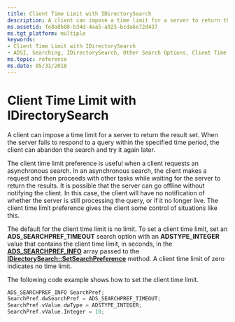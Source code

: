 ```yaml
---
title: Client Time Limit with IDirectorySearch
description: A client can impose a time limit for a server to return the result set. When the server fails to respond to a query within the specified time period, the client can abandon the search and try it again later.
ms.assetid: fe8a8b08-b34d-4aa5-a925-bcda6e72d437
ms.tgt_platform: multiple
keywords:
- Client Time Limit with IDirectorySearch
- ADSI, Searching, IDirectorySearch, Other Search Options, Client Time Limit
ms.topic: reference
ms.date: 05/31/2018
---
```


# Client Time Limit with IDirectorySearch

A client can impose a time limit for a server to return the result set. When the server fails to respond to a query within the specified time period, the client can abandon the search and try it again later.

The client time limit preference is useful when a client requests an asynchronous search. In an asynchronous search, the client makes a request and then proceeds with other tasks while waiting for the server to return the results. It is possible that the server can go offline without notifying the client. In this case, the client will have no notification of whether the server is still processing the query, or if it no longer live. The client time limit preference gives the client some control of situations like this.

The default for the client time limit is no limit. To set a client time limit, set an **ADS\_SEARCHPREF\_TIMEOUT** search option with an **ADSTYPE\_INTEGER** value that contains the client time limit, in seconds, in the [**ADS\_SEARCHPREF\_INFO**](/windows/desktop/api/Iads/ns-iads-ads_searchpref_info) array passed to the [**IDirectorySearch::SetSearchPreference**](/windows/desktop/api/Iads/nf-iads-idirectorysearch-setsearchpreference) method. A client time limit of zero indicates no time limit.

The following code example shows how to set the client time limit.


```C++
ADS_SEARCHPREF_INFO SearchPref;
SearchPref.dwSearchPref = ADS_SEARCHPREF_TIMEOUT;
SearchPref.vValue.dwType = ADSTYPE_INTEGER;
SearchPref.vValue.Integer = 10;
```



 

 




